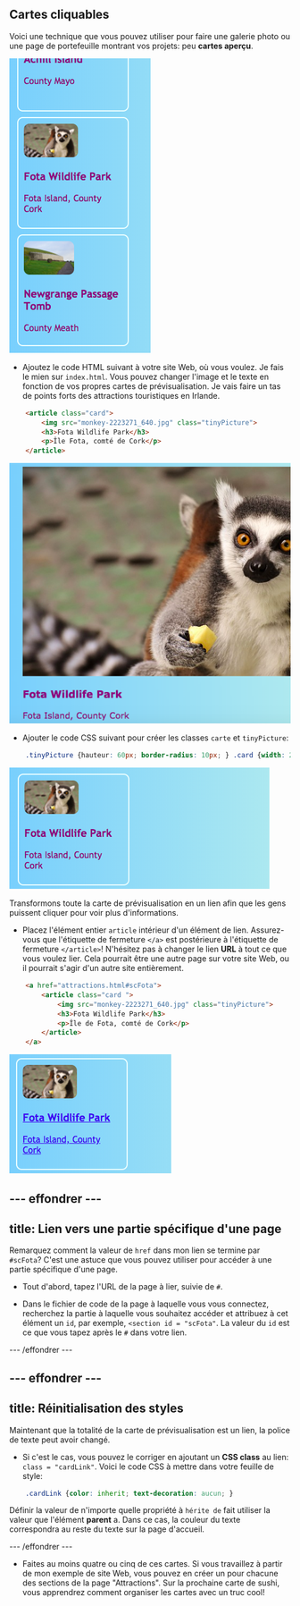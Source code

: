 ## Cartes cliquables

Voici une technique que vous pouvez utiliser pour faire une galerie photo ou une page de portefeuille montrant vos projets: peu **cartes aperçu**.

![Carte de prévisualisation montrant une vignette d'image et du texte](images/cardsPreview.png)

+ Ajoutez le code HTML suivant à votre site Web, où vous voulez. Je fais le mien sur `index.html`. Vous pouvez changer l'image et le texte en fonction de vos propres cartes de prévisualisation. Je vais faire un tas de points forts des attractions touristiques en Irlande.

```html
    <article class="card">
        <img src="monkey-2223271_640.jpg" class="tinyPicture">
        <h3>Fota Wildlife Park</h3>
        <p>Île Fota, comté de Cork</p>
    </article>
```

![Image et texte avant l'application des styles](images/cardUnstyled.png)

+ Ajouter le code CSS suivant pour créer les classes `carte` et `tinyPicture`:

```css
    .tinyPicture {hauteur: 60px; border-radius: 10px; } .card {width: 200px; hauteur: 200px; bordure: 2px solide # F0FFFF; border-radius: 10px; taille de boîte: border-box; rembourrage: 10px; marge supérieure: 10px; famille de polices: "Trebuchet MS", sans-serif; } .card: hover {border-color: # 1E90FF; }
```

![Image et texte avec style pour créer un petit effet de carte](images/cardStyled.png)

Transformons toute la carte de prévisualisation en un lien afin que les gens puissent cliquer pour voir plus d'informations.

+ Placez l'élément entier `article` intérieur d'un élément de lien. Assurez-vous que l'étiquette de fermeture `</a>` est postérieure à l'étiquette de fermeture `</article>`! N'hésitez pas à changer le lien **URL** à tout ce que vous voulez lier. Cela pourrait être une autre page sur votre site Web, ou il pourrait s'agir d'un autre site entièrement.

```html
    <a href="attractions.html#scFota">  
        <article class="card ">
            <img src="monkey-2223271_640.jpg" class="tinyPicture">
            <h3>Fota Wildlife Park</h3>
            <p>Île de Fota, comté de Cork</p>
        </article>
    </a>
```

![Texte et image transformés en lien](images/cardLink.png)

## \--- effondrer \---

## title: Lien vers une partie spécifique d'une page

Remarquez comment la valeur de `href` dans mon lien se termine par `#scFota`? C'est une astuce que vous pouvez utiliser pour accéder à une partie spécifique d'une page.

+ Tout d'abord, tapez l'URL de la page à lier, suivie de `#`.

+ Dans le fichier de code de la page à laquelle vous vous connectez, recherchez la partie à laquelle vous souhaitez accéder et attribuez à cet élément un `id`, par exemple, `<section id = "scFota"`. La valeur du `id` est ce que vous tapez après le `#` dans votre lien.

\--- /effondrer \---

## \--- effondrer \---

## title: Réinitialisation des styles

Maintenant que la totalité de la carte de prévisualisation est un lien, la police de texte peut avoir changé.

+ Si c'est le cas, vous pouvez le corriger en ajoutant un **CSS class** au lien: `class = "cardLink"`. Voici le code CSS à mettre dans votre feuille de style:

```css
    .cardLink {color: inherit; text-decoration: aucun; }
```

Définir la valeur de n'importe quelle propriété à `hérite de` fait utiliser la valeur que l'élément **parent** a. Dans ce cas, la couleur du texte correspondra au reste du texte sur la page d'accueil.

\--- /effondrer \---

+ Faites au moins quatre ou cinq de ces cartes. Si vous travaillez à partir de mon exemple de site Web, vous pouvez en créer un pour chacune des sections de la page "Attractions". Sur la prochaine carte de sushi, vous apprendrez comment organiser les cartes avec un truc cool!